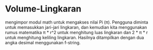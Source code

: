 # Volume-Lingkaran
mengimpor modul math untuk mengakses nilai Pi (π). Pengguna diminta untuk memasukkan jari-jari lingkaran, dan kemudian kita menggunakan rumus matematika π * r^2 untuk menghitung luas lingkaran dan 2 * π * r untuk menghitung keliling lingkaran. Hasilnya ditampilkan dengan dua angka desimal menggunakan f-string.
